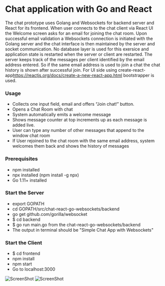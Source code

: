 # Chat application with Go and React

The chat prototype uses Golang and Websockets for backend server and React for its frontend. When user connects to the chat client via React UI the Welcome screen asks for an email for joining the chat room. Upon successful email validation a Websockets connection is initiated with the Golang server and the chat interface is then maintained by the server and socket communication. No database layer is used for this exersice and application state is restarted when the server or client are restarted. The server keeps track of the messages per client identified by the email address entered. So if the same email address is used to join a chat the chat history is shown after successful join. 
For UI side using create-react-app<https://reactjs.org/docs/create-a-new-react-app.html> bootstrapper is used.

### Usage

* Collects one input field, email and offers “Join chat!” button.
* Opens a Chat Room with chat
* System automatically emits a welcome message
* Shows message counter at top increments up as each message is added live.
* User can type any number of other messages that append to the window chat room
* If User rejoined to the chat room with the same email address, system welcomes them back and shows the history of messages

### Prerequisites

* npm installed
* npx installed (npm install -g npx)
* Go 1.11+ installed


### Start the Server

* export GOPATH
* cd GOPATH/src/chat-react-go-websockets/backend
* go get github.com/gorilla/websocket
* $ cd backend
* $ go run main.go from the chat-react-go-websockets/backend
* The output in terminal should be "Simple Chat App with Websockets"


### Start the Client
* $ cd frontend
* npm install
* npm start
* Go to localhost:3000

![ScreenShot](https://raw.github.com/liana-soghomonyan/chat-react-go-websockets/master/ScreenShot2.png)
![ScreenShot](https://raw.github.com/liana-soghomonyan/chat-react-go-websockets/master/ScreenShot1.png)


